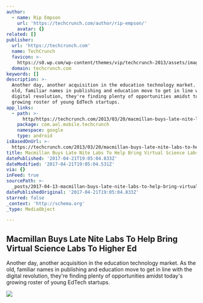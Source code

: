 ```yaml
---
author:
  - name: Rip Empson
    url: 'https://techcrunch.com/author/rip-empson/'
    avatar: {}
related: []
publisher:
  url: 'https://techcrunch.com'
  name: TechCrunch
  favicon: >-
    https://s0.wp.com/wp-content/themes/vip/techcrunch-2013/assets/images/favicon.ico
  domain: techcrunch.com
keywords: []
description: >-
  Another day, another acquisition in the education technology market. As the
  old, familiar names in publishing and education move to get in line with the
  digital revolution, they're finding plenty of opportunities amidst today's
  growing roster of young EdTech startups.
app_links:
  - path: >-
      http/https://techcrunch.com/2013/03/20/macmillan-buys-late-nite-labs-to-help-bring-virtual-science-labs-to-higher-ed/
    package: com.aol.mobile.techcrunch
    namespace: google
    type: android
isBasedOnUrl: >-
  https://techcrunch.com/2013/03/20/macmillan-buys-late-nite-labs-to-help-bring-virtual-science-labs-to-higher-ed/
title: Macmillan Buys Late Nite Labs To Help Bring Virtual Science Labs To Higher Ed
datePublished: '2017-04-21T19:05:04.833Z'
dateModified: '2017-04-21T19:05:04.531Z'
via: {}
inFeed: true
sourcePath: >-
  _posts/2017-04-13-macmillan-buys-late-nite-labs-to-help-bring-virtual-science.md
datePublishedOriginal: '2017-04-21T19:05:04.833Z'
starred: false
_context: 'http://schema.org'
_type: MediaObject

---
```

<article style=""><h1>Macmillan Buys Late Nite Labs To Help Bring Virtual Science Labs To Higher Ed</h1><p>Another day, another acquisition in the education technology market. As the old, familiar names in publishing and education move to get in line with the digital revolution, they're finding plenty of opportunities amidst today's growing roster of young EdTech startups.</p><img src="https://tctechcrunch2011.files.wordpress.com/2013/03/screen-shot-2013-03-20-at-6-24-12-am.png?w=327&amp;h=143&amp;crop=1" /></article>